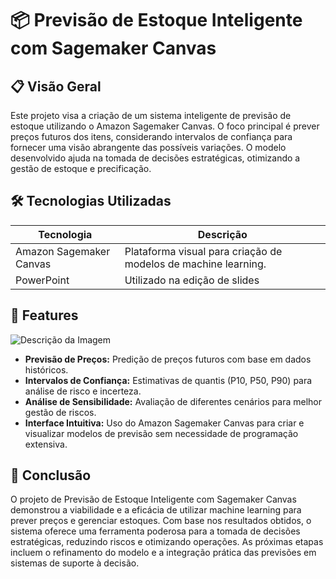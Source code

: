 # 📦 Previsão de Estoque Inteligente com Sagemaker Canvas

## 📋 Visão Geral

Este projeto visa a criação de um sistema inteligente de previsão de estoque utilizando o Amazon Sagemaker Canvas. O foco principal é prever preços futuros dos itens, considerando intervalos de confiança para fornecer uma visão abrangente das possíveis variações. O modelo desenvolvido ajuda na tomada de decisões estratégicas, otimizando a gestão de estoque e precificação.


## 🛠️ Tecnologias Utilizadas

| Tecnologia             | Descrição                                                                 |
|------------------------|---------------------------------------------------------------------------|
| Amazon Sagemaker Canvas | Plataforma visual para criação de modelos de machine learning.            |
| PowerPoint                 | Utilizado na edição de slides |


## 🌟 Features

![Descrição da Imagem](datasets/00-model-status.png)

- **Previsão de Preços:** Predição de preços futuros com base em dados históricos.
- **Intervalos de Confiança:** Estimativas de quantis (P10, P50, P90) para análise de risco e incerteza.
- **Análise de Sensibilidade:** Avaliação de diferentes cenários para melhor gestão de riscos.
- **Interface Intuitiva:** Uso do Amazon Sagemaker Canvas para criar e visualizar modelos de previsão sem necessidade de programação extensiva.


## 📝 Conclusão

O projeto de Previsão de Estoque Inteligente com Sagemaker Canvas demonstrou a viabilidade e a eficácia de utilizar machine learning para prever preços e gerenciar estoques. Com base nos resultados obtidos, o sistema oferece uma ferramenta poderosa para a tomada de decisões estratégicas, reduzindo riscos e otimizando operações. As próximas etapas incluem o refinamento do modelo e a integração prática das previsões em sistemas de suporte à decisão.
